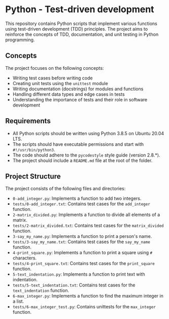 # Python - Test-driven development

This repository contains Python scripts that implement various functions using test-driven development (TDD) principles. The project aims to reinforce the concepts of TDD, documentation, and unit testing in Python programming.

## Concepts

The project focuses on the following concepts:

- Writing test cases before writing code
- Creating unit tests using the `unittest` module
- Writing documentation (docstrings) for modules and functions
- Handling different data types and edge cases in tests
- Understanding the importance of tests and their role in software development

## Requirements

- All Python scripts should be written using Python 3.8.5 on Ubuntu 20.04 LTS.
- The scripts should have executable permissions and start with `#!/usr/bin/python3`.
- The code should adhere to the `pycodestyle` style guide (version 2.8.*).
- The project should include a `README.md` file at the root of the folder.

## Project Structure

The project consists of the following files and directories:

- `0-add_integer.py`: Implements a function to add two integers.
- `tests/0-add_integer.txt`: Contains test cases for the `add_integer` function.
- `2-matrix_divided.py`: Implements a function to divide all elements of a matrix.
- `tests/2-matrix_divided.txt`: Contains test cases for the `matrix_divided` function.
- `3-say_my_name.py`: Implements a function to print a person's name.
- `tests/3-say_my_name.txt`: Contains test cases for the `say_my_name` function.
- `4-print_square.py`: Implements a function to print a square using `#` characters.
- `tests/4-print_square.txt`: Contains test cases for the `print_square` function.
- `5-text_indentation.py`: Implements a function to print text with indentation.
- `tests/5-text_indentation.txt`: Contains test cases for the `text_indentation` function.
- `6-max_integer.py`: Implements a function to find the maximum integer in a list.
- `tests/6-max_integer_test.py`: Contains unittests for the `max_integer` function.
